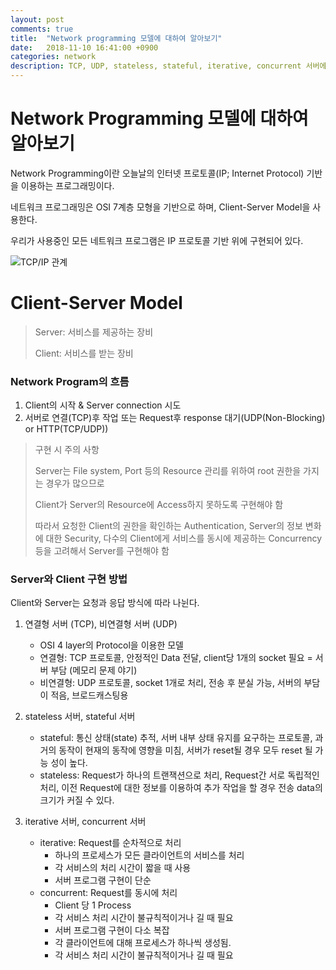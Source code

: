 ```yaml
---
layout: post
comments: true
title:  "Network programming 모델에 대하여 알아보기"
date:   2018-11-10 16:41:00 +0900
categories: network
description: TCP, UDP, stateless, stateful, iterative, concurrent 서버에 대하여 알아보자
---
```

# Network Programming 모델에 대하여 알아보기

Network Programming이란 오늘날의 인터넷 프로토콜(IP; Internet Protocol) 기반을 이용하는 프로그래밍이다.

네트워크 프로그래밍은 OSI 7계층 모형을 기반으로 하며, Client-Server Model을 사용한다.

우리가 사용중인 모든 네트워크 프로그램은 IP 프로토콜 기반 위에 구현되어 있다.

![TCP/IP 관계](http://static.inven.co.kr/column/2016/10/19/news/i12467896678.jpg)


# Client-Server Model

> Server: 서비스를 제공하는 장비
> 
> Client: 서비스를 받는 장비

### Network Program의 흐름

1. Client의 시작 & Server connection 시도
2. 서버로 연결(TCP)후 작업 또는 Request후 response 대기(UDP(Non-Blocking) or HTTP(TCP/UDP))

> 구현 시 주의 사항
> 
> Server는 File system, Port 등의 Resource 관리를 위하여 root 권한을 가지는 경우가 많으므로 
> 
> Client가 Server의 Resource에 Access하지 못하도록 구현해야 함
> 
> 따라서 요청한 Client의 권한을 확인하는 Authentication, Server의 정보 변화에 대한 Security, 다수의 Client에게 서비스를 동시에 제공하는 Concurrency 등을 고려해서 Server를 구현해야 함

### Server와 Client 구현 방법

Client와 Server는 요청과 응답 방식에 따라 나뉜다.

1. 연결형 서버 (TCP), 비연결형 서버 (UDP)
   - OSI 4 layer의 Protocol을 이용한 모델
   - 연결형: TCP 프로토콜, 안정적인 Data 전달, client당 1개의 socket 필요 = 서버 부담 (메모리 문제 야기)
   - 비연결형: UDP 프로토콜, socket 1개로 처리, 전송 후 분실 가능, 서버의 부담이 적음, 브로드캐스팅용
2. stateless 서버, stateful 서버
   - stateful: 통신 상태(state) 추적, 서버 내부 상태 유지를 요구하는 프로토콜, 과거의 동작이 현재의 동작에 영향을 미침, 서버가 reset될 경우 모두 reset 될 가능 성이 높다.
   - stateless: Request가 하나의 트랜잭션으로 처리, Request간 서로 독립적인 처리, 이전 Request에 대한 정보를 이용하여 추가 작업을 할 경우 전송 data의 크기가 커질 수 있다.

3. iterative 서버, concurrent 서버
    - iterative: Request를 순차적으로 처리
        - 하나의 프로세스가 모든 클라이언트의 서비스를 처리
        - 각 서비스의 처리 시간이 짧을 때 사용
        - 서버 프로그램 구현이 단순
    - concurrent: Request를 동시에 처리
        - Client 당 1 Process
        - 각 서비스 처리 시간이 불규칙적이거나 길 때 필요
        - 서버 프로그램 구현이 다소 복잡
        - 각 클라이언트에 대해 프로세스가 하나씩 생성됨.
        - 각 서비스 처리 시간이 불규칙적이거나 길 때 필요